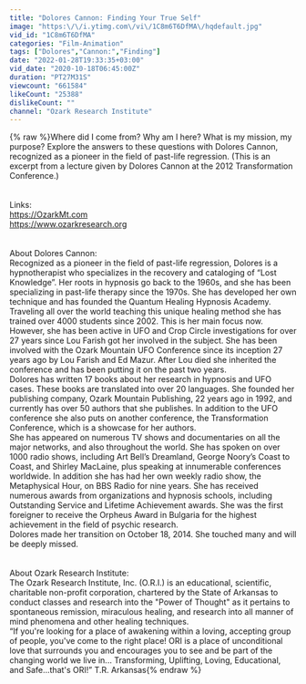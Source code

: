 ```yaml
---
title: "Dolores Cannon: Finding Your True Self"
image: "https:\/\/i.ytimg.com\/vi\/1C8m6T6DfMA\/hqdefault.jpg"
vid_id: "1C8m6T6DfMA"
categories: "Film-Animation"
tags: ["Dolores","Cannon:","Finding"]
date: "2022-01-28T19:33:35+03:00"
vid_date: "2020-10-18T06:45:00Z"
duration: "PT27M31S"
viewcount: "661584"
likeCount: "25388"
dislikeCount: ""
channel: "Ozark Research Institute"
---
```

{% raw %}Where did I come from?  Why am I here? What is my mission, my purpose? Explore the answers to these questions with Dolores Cannon, recognized as a pioneer in the field of past-life regression.  (This is an excerpt from a lecture given by Dolores Cannon at the 2012 Transformation Conference.)<br /><br /><br />Links:<br /><a rel="nofollow" target="blank" href="https://OzarkMt.com">https://OzarkMt.com</a><br /><a rel="nofollow" target="blank" href="https://www.ozarkresearch.org">https://www.ozarkresearch.org</a><br /><br /><br />About Dolores Cannon:<br /> Recognized as a pioneer in the field of past-life regression, Dolores is a hypnotherapist who specializes in the recovery and cataloging of “Lost Knowledge”. Her roots in hypnosis go back to the 1960s, and she has been specializing in past-life therapy since the 1970s. She has developed her own technique and has founded the Quantum Healing Hypnosis Academy. Traveling all over the world teaching this unique healing method she has trained over 4000 students since 2002. This is her main focus now. However, she has been active in UFO and Crop Circle investigations for over 27 years since Lou Farish got her involved in the subject. She has been involved with the Ozark Mountain UFO Conference since its inception 27 years ago by Lou Farish and Ed Mazur. After Lou died she inherited the conference and has been putting it on the past two years.<br />Dolores has written 17 books about her research in hypnosis and UFO cases. These books are translated into over 20 languages. She founded her publishing company, Ozark Mountain Publishing, 22 years ago in 1992, and currently has over 50 authors that she publishes. In addition to the UFO conference she also puts on another conference, the Transformation Conference, which is a showcase for her authors.<br />She has appeared on numerous TV shows and documentaries on all the major networks, and also throughout the world. She has spoken on over 1000 radio shows, including Art Bell’s Dreamland, George Noory’s Coast to Coast, and Shirley MacLaine, plus speaking at innumerable conferences worldwide. In addition she has had her own weekly radio show, the Metaphysical Hour, on BBS Radio for nine years. She has received numerous awards from organizations and hypnosis schools, including Outstanding Service and Lifetime Achievement awards. She was the first foreigner to receive the Orpheus Award in Bulgaria for the highest achievement in the field of psychic research.<br />Dolores made her transition on October 18, 2014. She touched many and will be deeply missed.<br /><br /><br />About Ozark Research Institute:<br />The Ozark Research Institute, Inc. (O.R.I.) is an educational, scientific, charitable non-profit corporation, chartered by the State of Arkansas to conduct classes and research into the &quot;Power of Thought&quot; as it pertains to spontaneous remission, miraculous healing, and research into all manner of mind phenomena and other healing techniques.<br />“If you're looking for a place of awakening within a loving, accepting group of people, you've come to the right place! ORI is a place of unconditional love that surrounds you and encourages you to see and be part of the changing world we live in... Transforming, Uplifting, Loving, Educational, and Safe...that's ORI!” T.R. Arkansas{% endraw %}
